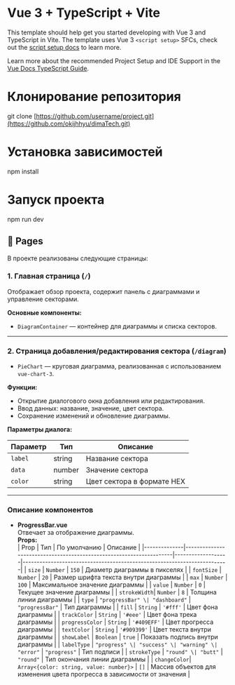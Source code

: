 # Vue 3 + TypeScript + Vite

This template should help get you started developing with Vue 3 and TypeScript in Vite. The template uses Vue 3 `<script setup>` SFCs, check out the [script setup docs](https://v3.vuejs.org/api/sfc-script-setup.html#sfc-script-setup) to learn more.

Learn more about the recommended Project Setup and IDE Support in the [Vue Docs TypeScript Guide](https://vuejs.org/guide/typescript/overview.html#project-setup).

# Клонирование репозитория
git clone [https://github.com/username/project.git](https://github.com/okijhhyu/dimaTech.git)

# Установка зависимостей
npm install

# Запуск проекта
npm run dev

## 📄 Pages

В проекте реализованы следующие страницы:

### 1. Главная страница (`/`)
Отображает обзор проекта, содержит панель с диаграммами и управление секторами.

**Основные компоненты:**
- `DiagramContainer` — контейнер для диаграммы и списка секторов.

---

### 2. Страница добавления/редактирования сектора (`/diagram`)
- `PieChart` — круговая диаграмма, реализованная с использованием `vue-chart-3`.

**Функции:**
- Открытие диалогового окна добавления или редактирования.
- Ввод данных: название, значение, цвет сектора.
- Сохранение изменений и обновление диаграммы.

**Параметры диалога:**

| Параметр | Тип     | Описание                              |
|----------|---------|---------------------------------------|
| `label`  | string  | Название сектора                      |
| `data`   | number  | Значение сектора                      |
| `color`  | string  | Цвет сектора в формате HEX            |

---

### Описание компонентов

- **ProgressBar.vue**  
  Отвечает за отображение диаграммы.  
  **Props:**  
| Prop         | Тип                                                                 | По умолчанию      | Описание                                                                |
|--------------|---------------------------------------------------------------------|-------------------|-------------------------------------------------------------------------|
| `size`       | `Number`                                                            | `150`             | Диаметр диаграммы в пикселях                                            |
| `fontSize`   | `Number`                                                            | `20`              | Размер шрифта текста внутри диаграммы                                   |
| `max`        | `Number`                                                            | `100`             | Максимальное значение диаграммы                                         |
| `value`      | `Number`                                                            | `0`               | Текущее значение диаграммы                                              |
| `strokeWidth`| `Number`                                                            | `8`               | Толщина линии диаграммы                                                 |
| `type`       | `"progressBar" \| "dashboard"`                                      | `"progressBar"`   | Тип диаграммы                                                           |
| `fill`       | `String`                                                            | `'#fff'`          | Цвет фона диаграммы                                                     |
| `trackColor` | `String`                                                            | `'#eee'`          | Цвет фона трека диаграммы                                               |
| `progressColor` | `String`                                                         | `'#409EFF'`       | Цвет прогресса диаграммы                                                |
| `textColor`  | `String`                                                            | `'#909399'`       | Цвет текста внутри диаграммы                                            |
| `showLabel`  | `Boolean`                                                           | `true`            | Показать подпись внутри диаграммы                                       |
| `labelType`  | `"progress" \| "success" \| "warning" \| "error"`                   | `"progress"`      | Тип подписи                                                             |
| `strokeType` | `"round" \| "butt"`                                                 | `"round"`         | Тип окончания линии диаграммы                                           |
| `changeColor`| `Array<{color: string, value: number}>`                             | `[]`              | Массив объектов для изменения цвета прогресса в зависимости от значения |

